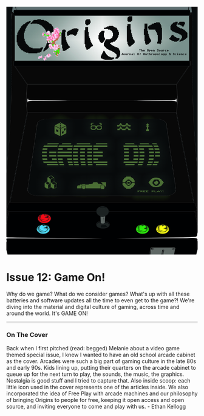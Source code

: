 ![arcade style cover](cover-issue-12.jpg)

# Issue 12: Game On!

Why do we game? What do we consider games? What's up with all these batteries and software updates all the time to even get to the game?! We're diving into the material and digital culture of gaming, across time and around the world. It's GAME ON!

---

### On The Cover

Back when I first pitched (read: begged) Melanie about a video game themed special issue, I knew I wanted to have an old school arcade cabinet as the cover. Arcades were such a big part of gaming culture in the late 80s and early 90s. Kids lining up, putting their quarters on the arcade cabinet to queue up for the next turn to play, the sounds, the music, the graphics. Nostalgia is good stuff and I tried to capture that. Also inside scoop: each little icon used in the cover represents one of the articles inside. We also incorporated the idea of Free Play with arcade machines and our philosophy of bringing Origins to people for free, keeping it open access and open source, and inviting everyone to come and play with us. - Ethan Kellogg